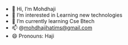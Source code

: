 - 👋 Hi, I’m Mohdhaji
- 👀 I’m interested in Learning new technologies
- 🌱 I’m currently learning Cse Btech
- 📫 @mohdhajihatims@gmail.com
- 😄 Pronouns: Haji
